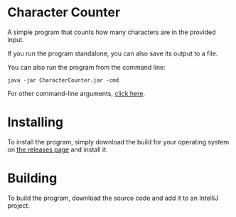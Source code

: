 # Character Counter
A simple program that counts how many characters are in the provided input.

If you run the program standalone, you can also save its output to a file.

You can also run the program from the command line:
```
java -jar CharacterCounter.jar -cmd
```
For other command-line arguments, [click here](https://github.com/SF49ERS7/CharacterCounter/wiki/Command-line-Arguments).
# Installing
To install the program, simply download the build for your operating system on [the releases page](https://github.com/SF49ERS7/CharacterCounter/releases) and install it.
# Building
To build the program, download the source code and add it to an IntelliJ project.